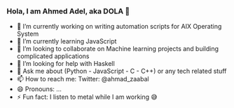 ### Hola, I am Ahmed Adel, aka DOLA 👋


- 🔭 I’m currently working on writing automation scripts for AIX Operating System
- 🌱 I’m currently learning JavaScript
- 👯 I’m looking to collaborate on Machine learning projects and building complicated applications
- 🤔 I’m looking for help with Haskell
- 💬 Ask me about (Python - JavaScript - C - C++) or any tech related stuff
- 📫 How to reach me: Twitter: @ahmad_zaabal
- 😄 Pronouns: ...
- ⚡ Fun fact: I listen to metal while I am working 😅

